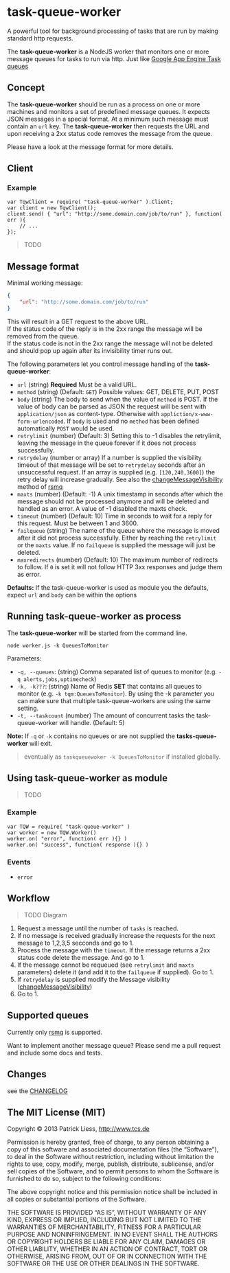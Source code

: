 # task-queue-worker

A powerful tool for background processing of tasks that are run by making standard http requests.

The **task-queue-worker** is a NodeJS worker that monitors one or more message queues for tasks to run via http. Just like [Google App Engine Task queues](https://developers.google.com/appengine/docs/python/taskqueue/)

## Concept

The **task-queue-worker** should be run as a process on one or more machines and monitors a set of predefined message queues. It expects JSON  messages in a special format. At a minimum such message must contain an `url` key. The **task-queue-worker** then requests the URL and upon receiving a 2xx status code removes the message from the queue.

Please have a look at the message format for more details.

## Client

### Example

```
var TqwClient = require( "task-queue-worker" ).Client;
var client = new TqwClient();
client.send( { "url": "http://some.domain.com/job/to/run" }, function( err ){
	// ...
});
```

> TODO

## Message format

Minimal working message:

```json
{
	"url": "http://some.domain.com/job/to/run"
}
```

This will result in a GET request to the above URL.  
If the status code of the reply is in the 2xx range the message will be removed from the queue.  
If the status code is not in the 2xx range the message will not be deleted and should pop up again after its invisibility timer runs out.

The following parameters let you control message handling of the **task-queue-worker**:

* `url` (string) **Required** Must be a valid URL.
* `method` (string) (Default: `GET`) Possible values: GET, DELETE, PUT, POST
* `body` (string) The body to send when the value of `method` is POST. If the value of body can be parsed as JSON the request will be sent with `application/json` as content-type. Otherwise with `appliction/x-www-form-urlencoded`. If `body` is used and no `method` has been defined automatically `POST` would be used.
* `retrylimit` (number) (Default: 3) Setting this to -1 disables the retrylimit, leaving the message in the queue forever if it does not process successfully.
* `retrydelay` (number or array) If a number is supplied the visibility timeout of that message will be set to `retrydelay` seconds after an unsuccessful request. If an array is supplied (e.g. `[120,240,3600]`) the retry delay will increase gradually. See also the [changeMessageVisibility](https://github.com/smrchy/rsmq#changemessagevisibility) method of [rsmq](https://github.com/smrchy/rsmq)
* `maxts` (number) (Default: -1) A unix timestamp in seconds after which the message should not be processed anymore and will be deleted and handled as an error. A value of -1 disabled the maxts check.
* `timeout` (number) (Default: 10) Time in seconds to wait for a reply for this request. Must be between 1 and 3600.
* `failqueue` (string) The name of the queue where the message is moved after it did not process successfully. Either by reaching the `retrylimit` or the `maxts` value. If no `failqueue` is supplied the message will just be deleted.
* `maxredirects` (number) (Default: 10) The maximum number of redirects to follow. If `0` is set it will not follow HTTP 3xx responses and judge them as error.

**Defaults:** If the task-queue-worker is used as module you the defaults, expect `url` and `body` can be within the options

## Running task-queue-worker as process

The **task-queue-worker** will be started from the command line.

`node worker.js -k QueuesToMonitor`

Parameters:

* `-q, --queues`: (string) Comma separated list of queues to monitor (e.g. `-q alerts,jobs,uptimecheck`)
* `-k, -k???`: (string) Name of Redis **SET** that contains all queues to monitor (e.g. `-k tqm:QueuesToMonitor`). By using the -k parameter you can make sure that multiple task-queue-workers are using the same setting.
* `-t, --taskcount` (number) The amount of concurrent tasks the task-queue-worker will handle. (Default: 5)

**Note:** If `-q` or `-k` contains no queues or are not supplied the **tasks-queue-worker** will exit.

> eventually as `taskqueuewoker -k QueuesToMonitor` if installed globally.

## Using task-queue-worker as module

> TODO

### Example

```
var TQW = require( "task-queue-worker" )
var worker = new TQW.Worker()
worker.on( "error", function( err ){} )
worker.on( "success", function( response ){} )
```

### Events

* `error`

## Workflow

> TODO Diagram

1. Request a message until the number of `tasks` is reached.
2. If no message is received gradually increase the requests for the next message to 1,2,3,5 secconds and go to 1.
3. Process the message with the `timeout`. If the message returns a 2xx status code delete the message. And go to 1.
4. If the message cannot be requeued (see `retrylimit` and `maxts` parameters) delete it (and add it to the `failqueue` if supplied). Go to 1.
5.  If `retrydelay` is supplied modify the Message visibility ([changeMessageVisibility](https://github.com/smrchy/rsmq#changemessagevisibility))
6. Go to 1.


## Supported queues

Currently only [rsmq](https://github.com/smrchy/rsmq) is supported.  

Want to implement another message queue? Please send me a pull request and include some docs and tests.


## Changes

see the [CHANGELOG](https://github.com/smrchy/task-queue-worker/blob/master/CHANGELOG.md)

## The MIT License (MIT)

Copyright © 2013 Patrick Liess, http://www.tcs.de

Permission is hereby granted, free of charge, to any person obtaining a copy of this software and associated documentation files (the “Software”), to deal in the Software without restriction, including without limitation the rights to use, copy, modify, merge, publish, distribute, sublicense, and/or sell copies of the Software, and to permit persons to whom the Software is furnished to do so, subject to the following conditions:

The above copyright notice and this permission notice shall be included in all copies or substantial portions of the Software.

THE SOFTWARE IS PROVIDED “AS IS”, WITHOUT WARRANTY OF ANY KIND, EXPRESS OR IMPLIED, INCLUDING BUT NOT LIMITED TO THE WARRANTIES OF MERCHANTABILITY, FITNESS FOR A PARTICULAR PURPOSE AND NONINFRINGEMENT. IN NO EVENT SHALL THE AUTHORS OR COPYRIGHT HOLDERS BE LIABLE FOR ANY CLAIM, DAMAGES OR OTHER LIABILITY, WHETHER IN AN ACTION OF CONTRACT, TORT OR OTHERWISE, ARISING FROM, OUT OF OR IN CONNECTION WITH THE SOFTWARE OR THE USE OR OTHER DEALINGS IN THE SOFTWARE.

